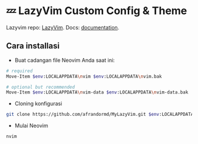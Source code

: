 # 💤 LazyVim Custom Config & Theme

Lazyvim repo: [LazyVim](https://github.com/LazyVim/LazyVim).
Docs: [documentation](https://lazyvim.github.io/installation).

## Cara installasi

- Buat cadangan file Neovim Anda saat ini:

```bash
# required
Move-Item $env:LOCALAPPDATA\nvim $env:LOCALAPPDATA\nvim.bak

# optional but recommended
Move-Item $env:LOCALAPPDATA\nvim-data $env:LOCALAPPDATA\nvim-data.bak
```

- Cloning konfigurasi

```bash
git clone https://github.com/afrandormd/MyLazyVim.git $env:LOCALAPPDATA\nvim
```

- Mulai Neovim

```bash
nvim
```

```

```

```

```

```

```
